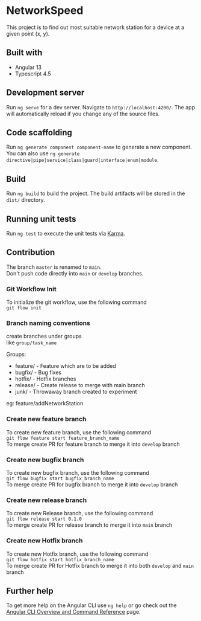 # NetworkSpeed

This project is to find out most suitable network station for a device at a given point (x, y).

## Built with
* Angular 13
* Typescript 4.5

## Development server

Run `ng serve` for a dev server. Navigate to `http://localhost:4200/`. The app will automatically reload if you change any of the source files.

## Code scaffolding

Run `ng generate component component-name` to generate a new component. You can also use `ng generate directive|pipe|service|class|guard|interface|enum|module`.

## Build

Run `ng build` to build the project. The build artifacts will be stored in the `dist/` directory.

## Running unit tests

Run `ng test` to execute the unit tests via [Karma](https://karma-runner.github.io).

## Contribution

The branch `master` is renamed to `main`.  
Don't push code directly into `main` or `develop` branches.

### Git Workflow Init

To initialize the git workflow, use the following command  
`git flow init`

### Branch naming conventions

create branches under groups  
like `group/task_name`

Groups:

- feature/ - Feature which are to be added
- bugfix/ - Bug fixes
- hotfix/ - Hotfix branches
- release/ - Create release to merge with main branch
- junk/ - Throwaway branch created to experiment

eg: feature/addNetworkStation

### Create new feature branch

To create new feature branch, use the following command  
`git flow feature start feature_branch_name`  
To merge create PR for feature branch to merge it into `develop` branch

### Create new bugfix branch

To create new bugfix branch, use the following command  
`git flow bugfix start bugfix_branch_name`  
To merge create PR for bugfix branch to merge it into `develop` branch

### Create new release branch

To create new Release branch, use the following command  
`git flow release start 0.1.0`  
To merge create PR for release branch to merge it into `main` branch

### Create new Hotfix branch

To create new Hotfix branch, use the following command  
`git flow hotfix start hotfix_branch_name`  
To merge create PR for Hotfix branch to merge it into both `develop` and `main` branch

## Further help

To get more help on the Angular CLI use `ng help` or go check out the [Angular CLI Overview and Command Reference](https://angular.io/cli) page.
